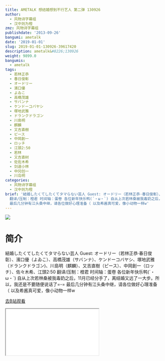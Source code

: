 ```yaml
---
title: AMETALK 想结婚想到不行艺人 第二弹 130926
author:
  - 风物诗字幕组
  - 汉中则为橙
zmz: 风物诗字幕组
publishdate: '2013-09-26'
bangumi: ametalk
date: '2019-01-01'
slug: 2019-01-01-130926-39617420
description: ametalk&#8226;130926
weight: 9899.0
bangumis:
  - ametalk
tags:
  - 若林正恭
  - 春日俊彰
  - オードリー
  - 濱口優
  - よゐこ
  - 高橋茂雄
  - サバンナ
  - ケンドーコバヤシ
  - 塚地武雅
  - ドランクドラゴン
  - 川島明
  - 麒麟
  - 又吉直樹
  - ピース
  - 中岡創一
  - ロッチ
  - 江頭2:50
  - 若林
  - 又吉直树
  - 佐佐木希
  - 剑道小林
  - 中冈创一
  - 川岛明
categories:
  - 风物诗字幕组
  - 汉中则为橙
brief: '結婚したくてしたくてタマらない芸人 Guest: オードリー（若林正恭·春日俊彰）、濱口優（よゐこ）、高橋茂雄（サバンナ）、ケンドーコバヤシ、塚地武雅（ドランクドラゴン)、川島明（麒麟）、又吉直樹（ピース）、中岡創一（ロッチ）、佐々木希、江頭2:50
  翻译/压制：橙君 时间轴：蛋卷 各位新年快乐鸭(´・ω・`) 自从上次若林桑被我毒奶之后，11月已经分手了，离结婚又远了一大步。所以，我还是不要随便说话了=-=
  最后几分钟有江头桑中继，请各位做好心理准备（ 以及希酱真可爱，像小动物一样w'
---
```

![](https://i.imgur.com/CoVAv4V.jpg)
# 简介  
結婚したくてしたくてタマらない芸人
Guest: オードリー（若林正恭·春日俊彰）、濱口優（よゐこ）、高橋茂雄（サバンナ）、ケンドーコバヤシ、塚地武雅（ドランクドラゴン)、川島明（麒麟）、又吉直樹（ピース）、中岡創一（ロッチ）、佐々木希、江頭2:50
翻译/压制：橙君 时间轴：蛋卷
各位新年快乐鸭(´・ω・`)
自从上次若林桑被我毒奶之后，11月已经分手了，离结婚又远了一大步。所以，我还是不要随便说话了=-=
最后几分钟有江头桑中继，请各位做好心理准备（
以及希酱真可爱，像小动物一样w  

[去B站观看](https://www.bilibili.com/video/av39617420/)
<div class ="resp-container"><iframe class="testiframe" src="//player.bilibili.com/player.html?aid=39617420"", scrolling="no", allowfullscreen="true" > </iframe></div> 

